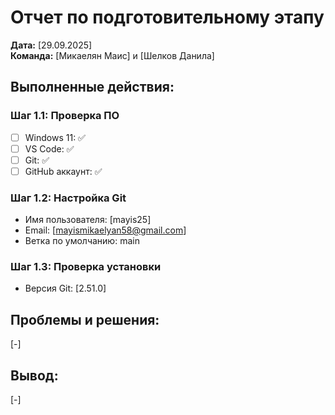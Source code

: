 # Отчет по подготовительному этапу

**Дата:** [29.09.2025]  
**Команда:** [Микаелян Маис] и [Шелков Данила]

## Выполненные действия:

### Шаг 1.1: Проверка ПО
- [ ] Windows 11: ✅
- [ ] VS Code: ✅ 
- [ ] Git: ✅
- [ ] GitHub аккаунт: ✅

### Шаг 1.2: Настройка Git
- Имя пользователя: [mayis25]
- Email: [mayismikaelyan58@gmail.com]
- Ветка по умолчанию: main

### Шаг 1.3: Проверка установки
- Версия Git: [2.51.0]

## Проблемы и решения:
[-]

## Вывод:
[-]